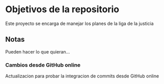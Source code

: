 # Objetivos de la repositorio

Este proyecto se encarga de manejar los planes de la liga de la justicia


## Notas
Pueden hacer lo que quieran...


### Cambios desde GitHub online

Actualizacion para probar la integracion de commits desde GitHub online

